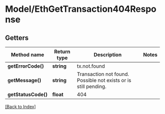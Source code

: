 # Model/EthGetTransaction404Response

## Getters

Method name | Return type | Description | Notes
------------ | ------------- | ------------- | -------------
**getErrorCode()** | **string** | tx.not.found |
**getMessage()** | **string** | Transaction not found. Possible not exists or is still pending. |
**getStatusCode()** | **float** | 404 |

[[Back to Index]](../index.md)

